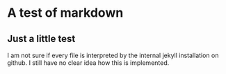 # A test of markdown

## Just a little test

I am not sure if every file is interpreted by the internal jekyll installation on github. I still have no clear idea how this 
is implemented.

